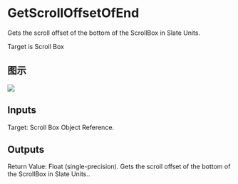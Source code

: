 # GetScrollOffsetOfEnd

Gets the scroll offset of the bottom of the ScrollBox in Slate Units.

Target is Scroll Box

## 图示

![]($-20221218-21344742.png)

## Inputs

Target: Scroll Box Object Reference.  

## Outputs

Return Value: Float (single-precision). Gets the scroll offset of the bottom of the ScrollBox in Slate Units..

